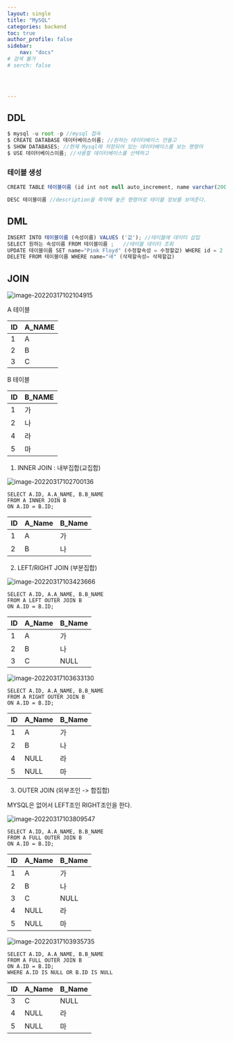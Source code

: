 ```yaml
---
layout: single
title: "MySQL"
categories: backend
toc: true
author_profile: false
sidebar:
    nav: "docs"
# 검색 불가
# serch: false 




---
```




## DDL 



```javascript
$ mysql -u root -p //mysql 접속
$ CREATE DATABASE 데이터베이스이름; //원하는 데이터베이스 만들고
$ SHOW DATABASES; //현재 Mysql에 저장되어 있는 데이터베이스를 보는 명령어
$ USE 데이터베이스이름; //사용할 데이터베이스를 선택하고
```



### 테이블 생성

```javascript
CREATE TABLE 테이블이름 (id int not null auto_increment, name varchar(200) not null, primary key (id)); //테이블 생성

DESC 테이블이름 //description을 축약해 놓은 명령어로 테이블 정보를 보여준다.

```



## DML

```javascript
INSERT INTO 테이블이름 (속성이름) VALUES ('값'); //테이블에 데이터 삽입
SELECT 원하는 속성이름 FROM 테이블이름 ;   //테이블 데이터 조회
UPDATE 테이블이름 SET name="Pink Floyd" (수정할속성 = 수정할값) WHERE id = 2 //테이블 데이터 업데이트하기
DELETE FROM 테이블이름 WHERE name="새" (삭제할속성= 삭제할값)
```



## JOIN

![image-20220317102104915](../images/2022-03-17-mysql01/image-20220317102104915.png)



A 테이블

| ID   | A_NAME |
| ---- | ------ |
| 1    | A      |
| 2    | B      |
| 3    | C      |

B 테이블

| ID   | B_NAME |
| ---- | ------ |
| 1    | 가     |
| 2    | 나     |
| 4    | 라     |
| 5    | 마     |



1. INNER JOIN : 내부집합(교집합)

<img src="../images/2022-03-17-mysql01/image-20220317102700136.png" alt="image-20220317102700136"  />

```
SELECT A.ID, A.A_NAME, B.B_NAME
FROM A INNER JOIN B
ON A.ID = B.ID;
```

| ID   | A_Name | B_Name |
| ---- | ------ | ------ |
| 1    | A      | 가     |
| 2    | B      | 나     |

2. LEFT/RIGHT JOIN (부분집합)

![image-20220317103423666](../images/2022-03-17-mysql01/image-20220317103423666.png)

```
SELECT A.ID, A.A_NAME, B.B_NAME
FROM A LEFT OUTER JOIN B
ON A.ID = B.ID;
```



| ID   | A_Name | B_Name |
| ---- | ------ | ------ |
| 1    | A      | 가     |
| 2    | B      | 나     |
| 3    | C      | NULL   |

![image-20220317103633130](../images/2022-03-17-mysql01/image-20220317103633130.png)

```
SELECT A.ID, A.A_NAME, B.B_NAME
FROM A RIGHT OUTER JOIN B
ON A.ID = B.ID;
```

| ID   | A_Name | B_Name |
| ---- | ------ | ------ |
| 1    | A      | 가     |
| 2    | B      | 나     |
| 4    | NULL   | 라     |
| 5    | NULL   | 마     |



3. OUTER JOIN (외부조인 -> 합집합)

MYSQL은 없어서 LEFT조인 RIGHT조인을 한다.

![image-20220317103809547](../images/2022-03-17-mysql01/image-20220317103809547.png)



```
SELECT A.ID, A.A_NAME, B.B_NAME
FROM A FULL OUTER JOIN B
ON A.ID = B.ID;
```

| ID   | A_Name | B_Name |
| ---- | ------ | ------ |
| 1    | A      | 가     |
| 2    | B      | 나     |
| 3    | C      | NULL   |
| 4    | NULL   | 라     |
| 5    | NULL   | 마     |

![image-20220317103935735](../images/2022-03-17-mysql01/image-20220317103935735.png)

```
SELECT A.ID, A.A_NAME, B.B_NAME
FROM A FULL OUTER JOIN B
ON A.ID = B.ID;
WHERE A.ID IS NULL OR B.ID IS NULL
```

| ID   | A_Name | B_Name |
| ---- | ------ | ------ |
| 3    | C      | NULL   |
| 4    | NULL   | 라     |
| 5    | NULL   | 마     |

